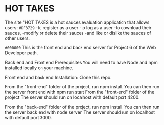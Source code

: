 # HOT TAKES

The site "HOT TAKES is a hot sauces evaluation application that allows users:
`#DF3729`
-to register as a user
-to log as a user
-to download their sauces, 
-modify or delete their sauces 
-and like or dislike the sauces of other users.

`#000000`
This is the front end and back end server for Project 6 of the Web Developer path.

Back end and Front end Prerequisites You will need to have Node and npm installed locally on your machine.

Front end and back end Installation: Clone this repo. 

From the "front-end" folder of the project, run npm install. You can then run the server front end with npm run start From the "front-end" folder of the project The server should run on localhost with default port 4200.

From the "back-end" folder of the project, run npm install. You can then run the server back end with node server. The server should run on localhost with default port 3000.
